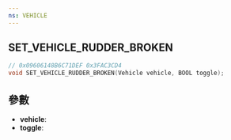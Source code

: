 ```yaml
---
ns: VEHICLE
---
```

## SET_VEHICLE_RUDDER_BROKEN

```c
// 0x09606148B6C71DEF 0x3FAC3CD4
void SET_VEHICLE_RUDDER_BROKEN(Vehicle vehicle, BOOL toggle);
```


## 參數
* **vehicle**: 
* **toggle**: 


